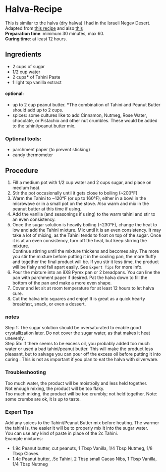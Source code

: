 # Halva-Recipe
This is similar to the halva (dry halwa) I had in the Israeli Negev Desert.  
Adapted from [this recipe](https://youtu.be/64_ckmBf01M) and also [this](https://youtu.be/sfAaV5EGfYY)  
**Preparation time**: minimum 30 minutes, max 60.  
**Curing time**: at least 12 hours.  

## Ingredients  
- 2 cups of sugar
- 1/2 cup water
- 2 cups<b>*</b> of Tahini Paste
- 1 light tsp vanilla extract  

#### optional:  
- up to 2 cup peanut butter. <b>*</b>The combination of Tahini and Peanut Butter should add up to 2 cups.  
- spices: some cultures like to add Cinnamon, Nutmeg, Rose Water, chocolate, or Pistachio and other nut crumbles. These would be added to the tahini/peanut butter mix.  

### Optional tools:  
- parchment paper (to prevent sticking)
- candy thermometer

## Procedure
1. Fill a medium pot with 1/2 cup water and 2 cups sugar, and place on medium heat.
2. Stir the pot occasionally until it gets close to boiling (~200°F)
3. Warm the Tahini to ~120°F (or up to 160°F), either in a bowl in the microwave or in a small pot on the stove. Also warm and mix in the peanut butter at this time if using.
4. Add the vanilla (and seasonings if using) to the warm tahini and stir to an even consistency.  
5. Once the sugar solution is heavily boiling (~230°F), change the heat to low and add the Tahini mixture. Mix until it is an even consistency. It may take a lot of mixing, as the Tahini tends to float on top of the sugar. Once it is at an even consistency, turn off the heat, but keep stirring the mixture.   
Continue stirring until the mixture thickens and becomes airy. The more you stir the mixture before putting it in the cooling pan, the more fluffy and together the final product will be. If you stir it less time, the product will be flaky and fall apart easily. See `Expert Tips` for more info.  
6. Pour the mixture into an 8X8 Pyrex pan or 2 breadpans. You can line the pan with parchment paper if desired. Pat the halva down to fill the bottom of the pan and make a more even shape.  
7. Cover and let sit at room temperature for at least 12 hours to let halva cure.  
8. Cut the halva into squares and enjoy! It is great as a quick hearty breakfast, snack, or even a dessert.  


### notes
Step 1: The sugar solution should be oversaturated to enable good crystallization later. Do not cover the sugar water, as that makes it heat unevenly.  
Step 5b: If there seems to be excess oil, you probably added too much water or used a bad tahini/peanut butter. This will make the product less pleasant, but to salvage you can pour off the excess oil before putting it into curing . This is not as important if you plan to eat the halva with silverware.

### Troubleshooting
Too much water, the product will be moist/oily and less held together.  
Not enough mixing, the product will be too flaky.  
Too much mixing, the product will be too crumbly; not held together. Note: some crumbs are ok, it is up to taste.

### Expert Tips
Add any spices to the Tahini/Peanut Butter mix before heating. The warmer the tahini is, the easier it will be to properly mix it into the sugar water.  
You can use any kind of paste in place of the 2c Tahini.  
Example mixtures:  
* 1.9c Peanut butter, cut peanuts, 1 Tbsp Vanilla, 1/4 Tbsp Nutmeg, 1/8 Tbsp Cloves.  
* 1.4c Peanut butter, .5c Tahini, 2 Tbsp small Cacao Nibs, 1 Tbsp Vanilla, 1/4 Tbsp Nutmeg
